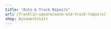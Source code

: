```yaml
---
title: "Auto & Truck Repairs"
url: /franklin-square/auto-und-truck-repairs/
shop: Autowerkstatt
---
```


